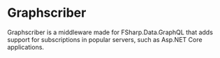 # Graphscriber

Graphscriber is a middleware made for FSharp.Data.GraphQL that adds support for subscriptions in popular servers, such as Asp.NET Core applications.